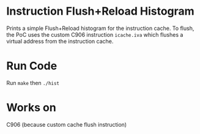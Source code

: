 # Instruction Flush+Reload Histogram

Prints a simple Flush+Reload histogram for the instruction cache. 
To flush, the PoC uses the custom C906 instruction `icache.iva` which flushes a virtual address from the instruction cache. 

# Run Code
Run `make` then `./hist`

# Works on 
C906 (because custom cache flush instruction)